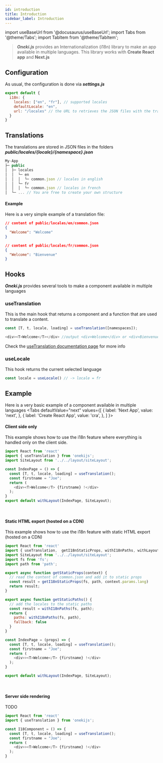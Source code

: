 ```yaml
---
id: introduction
title: Introduction
sidebar_label: Introduction
---
```

import useBaseUrl from '@docusaurus/useBaseUrl';
import Tabs from '@theme/Tabs';
import TabItem from '@theme/TabItem';


> ***Oneki.js*** provides an Internationalization (i18n) library to make an app available in multiple languages. This library works with **Create React app** and **Next.js**

## Configuration
As usual, the configuration is done via ***settings.js***

```javascript
export default {
  i18n: {
    locales: ["en", "fr"], // supported locales
    defaultLocale: "en",
    url: "/locales" // the URL to retrieves the JSON files with the translations
  }
}
```

## Translations
The translations are stored in JSON files in the folders ***public/locales/{locale}/{namespace}.json***

```javascript
My-App
├─ public
│  ├─ locales
│  │  └─ en
│  │  │  └─ common.json // locales in english
│  │  └─ fr
│  │  │  └─ common.json // locales in french 
│  └─ ... // You are free to create your own structure 
```

#### Example
Here is a very simple example of a translation file:

```json
// content of public/locales/en/common.json
{
  "Welcome": "Welcome"
}

// content of public/locales/fr/common.json
{
  "Welcome": "Bienvenue"
}
```

## Hooks
***Oneki.js*** provides several tools to make a component available in multiple languages

### useTranslation
This is the main hook that returns a component and a function that are used to translate a content.
```javascript
const [T, t, locale, loading] = useTranslation([namespaces]);
```
```javascript
<div><T>Welcome</T></div> //output <div>Welcome</div> or <div>Bienvenue</div>
```
Check the [useTranslation documentation page](useTranslation) for more info

### useLocale
This hook returns the current selected language
```javascript
const locale = useLocale() // -> locale = fr
```



## Example
Here is a very basic example of a component available in multiple languages
<Tabs
  defaultValue="next"
  values={[
    { label: 'Next App', value: 'next', },
    { label: 'Create React App', value: 'cra', },
  ]
}>
<TabItem value="next">

#### Client side only
This example shows how to use the i18n feature where everything is handled only on the client side.

```javascript
import React from 'react'
import { useTranslation } from 'onekijs';
import SiteLayout from '../../layout/siteLayout';

const IndexPage = () => {
  const [T, t, locale, loading] = useTranslation();
  const firstname = "Joe";
  return (
    <div><T>Welcome</T> {firstname} !</div>
  );
}
export default withLayout(IndexPage, SiteLayout);

```
<br/>

#### Static HTML export (hosted on a CDN)
This example shows how to use the i18n feature with static HTML export (hosted on a CDN)

```javascript
import React from 'react'
import { useTranslation,  getI18nStaticProps, withI18nPaths, withLayout } from 'onekijs';
import SiteLayout from '../../layout/siteLayout';
import fs from 'fs';
import path from 'path';

export async function getStaticProps(context) {
  // read the content of common.json and add it to static props
  const result = getI18nStaticProps(fs, path, context.params.lang)
  return result;
}

export async function getStaticPaths() {
  // add the locales to the static paths
  const result = withI18nPaths(fs, path);
  return {
    paths: withI18nPaths(fs, path),
    fallback: false
  }
}

const IndexPage = (props) => {
  const [T, t, locale, loading] = useTranslation();
  const firstname = "Joe";
  return (
    <div>><T>Welcome</T> {firstname} !</div>
  );
}

export default withLayout(IndexPage, SiteLayout);
```
<br/>

#### Server side rendering
TODO

</TabItem>
<TabItem value="cra">

```javascript
import React from 'react'
import { useTranslation } from 'onekijs';

const I18Component = () => {
  const [T, t, locale, loading] = useTranslation();
  const firstname = "Joe";
  return (
    <div>><T>Welcome</T> {firstname} !</div>
  );
}
```

</TabItem>
</Tabs>
